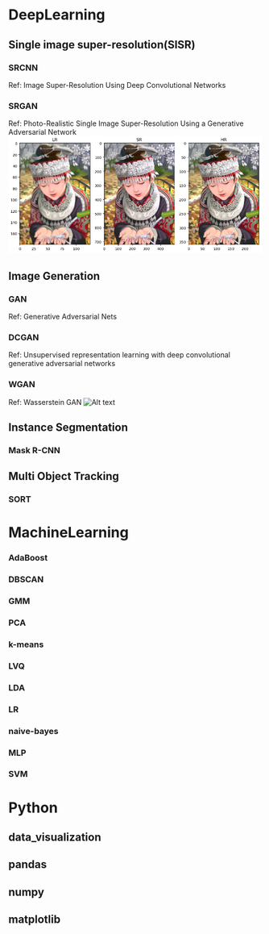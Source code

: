 # DeepLearning
## Single image super-resolution(SISR)
### SRCNN
Ref: Image Super-Resolution Using Deep Convolutional Networks
### SRGAN
Ref: Photo-Realistic Single Image Super-Resolution Using a Generative Adversarial Network
![Alt text](super_resolution/SRGAN/result_1200.png)
## Image Generation
### GAN
Ref: Generative Adversarial Nets
### DCGAN
Ref: Unsupervised representation learning with deep convolutional generative adversarial networks
### WGAN
Ref: Wasserstein GAN
![Alt text](image_generation/results/results.gif)
## Instance Segmentation
### Mask R-CNN
## Multi Object Tracking
### SORT
# MachineLearning
### AdaBoost
### DBSCAN
### GMM
### PCA
### k-means
### LVQ
### LDA
### LR
### naive-bayes
### MLP
### SVM
# Python
## data_visualization
## pandas
## numpy
## matplotlib

